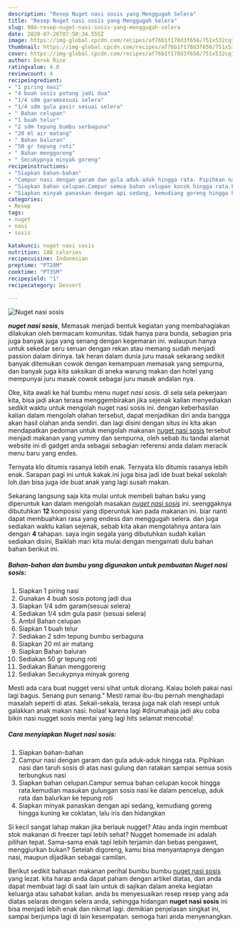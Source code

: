 ```yaml
---
description: "Resep Nuget nasi sosis yang Menggugah Selera"
title: "Resep Nuget nasi sosis yang Menggugah Selera"
slug: 984-resep-nuget-nasi-sosis-yang-menggugah-selera
date: 2020-07-26T07:50:34.555Z
image: https://img-global.cpcdn.com/recipes/af76b1f178d3f656/751x532cq70/nuget-nasi-sosis-foto-resep-utama.jpg
thumbnail: https://img-global.cpcdn.com/recipes/af76b1f178d3f656/751x532cq70/nuget-nasi-sosis-foto-resep-utama.jpg
cover: https://img-global.cpcdn.com/recipes/af76b1f178d3f656/751x532cq70/nuget-nasi-sosis-foto-resep-utama.jpg
author: Derek Rice
ratingvalue: 4.8
reviewcount: 4
recipeingredient:
- "1 piring nasi"
- "4 buah sosis potong jadi dua"
- "1/4 sdm garamsesuai selera"
- "1/4 sdm gula pasir sesuai selera"
- " Bahan celupan"
- "1 buah telur"
- "2 sdm tepung bumbu serbaguna"
- "20 ml air matang"
- " Bahan baluran"
- "50 gr tepung roti"
- " Bahan menggoreng"
- " Secukypnya minyak goreng"
recipeinstructions:
- "Siapkan bahan-bahan"
- "Campur nasi dengan garam dan gula aduk-aduk hingga rata. Pipihkan nasi dan taruh sosis di atas nasi gulung dan ratakan sampai semua sosis terbungkus nasi"
- "Siapkan bahan celupan.Campur semua bahan celupan kocok hingga rata.kemudian masukan gulungan sosis nasi ke dalam pencelup, aduk rata dan balurkan ke tepung roti"
- "Siapkan minyak panaskan dengan api sedang, kemudiang goreng hingga kuning ke coklatan, lalu iris dan hidangkan"
categories:
- Resep
tags:
- nuget
- nasi
- sosis

katakunci: nuget nasi sosis 
nutrition: 188 calories
recipecuisine: Indonesian
preptime: "PT28M"
cooktime: "PT35M"
recipeyield: "1"
recipecategory: Dessert

---
```



![Nuget nasi sosis](https://img-global.cpcdn.com/recipes/af76b1f178d3f656/751x532cq70/nuget-nasi-sosis-foto-resep-utama.jpg)

<b><i>nuget nasi sosis</i></b>, Memasak menjadi bentuk kegiatan yang membahagiakan dilakukan oleh bermacam komunitas. tidak hanya para bunda, sebagian pria juga banyak juga yang senang dengan kegemaran ini. walaupun hanya untuk sekedar seru seruan dengan rekan atau memang sudah menjadi passion dalam dirinya. tak heran dalam dunia juru masak sekarang sedikit banyak ditemukan cowok dengan kemampuan memasak yang sempurna, dan banyak juga kita saksikan di aneka warung makan dan hotel yang mempunyai juru masak cowok sebagai juru masak andalan nya.

Oke, kita awali ke hal bumbu menu <i>nuget nasi sosis</i>. di sela sela pekerjaan kita, bisa jadi akan terasa menggembirakan jika sejenak kalian menyediakan sedikit waktu untuk mengolah nuget nasi sosis ini. dengan keberhasilan kalian dalam mengolah olahan tersebut, dapat menjadikan diri anda bangga akan hasil olahan anda sendiri. dan lagi disini dengan situs ini kita akan mendapatkan pedoman untuk mengolah makanan <u>nuget nasi sosis</u> tersebut menjadi makanan yang yummy dan sempurna, oleh sebab itu tandai alamat website ini di gadget anda sebagai sebagian referensi anda dalam meracik menu baru yang endes.

Ternyata klo ditumis rasanya lebih enak. Ternyata klo ditumis rasanya lebih enak. Sarapan pagi ini untuk kakak.ini juga bisa jadi ide buat bekal sekolah loh.dan bisa juga ide buat anak yang lagi susah makan.


Sekarang langsung saja kita mulai untuk membeli bahan baku yang diperuntuk kan dalam mengolah masakan <u><i>nuget nasi sosis</i></u> ini. seenggaknya dibutuhkan <b>12</b> komposisi yang diperuntuk kan pada makanan ini. biar nanti dapat membuahkan rasa yang endess dan menggugah selera. dan juga sediakan waktu kalian sejenak, sebab kita akan mengolahnya antara lain dengan <b>4</b> tahapan. saya ingin segala yang dibutuhkan sudah kalian sediakan disini, Baiklah mari kita mulai dengan mengamati dulu bahan bahan berikut ini.

<!--inarticleads1-->

##### Bahan-bahan dan bumbu yang digunakan untuk pembuatan Nuget nasi sosis:

1. Siapkan 1 piring nasi
1. Gunakan 4 buah sosis potong jadi dua
1. Siapkan 1/4 sdm garam(sesuai selera)
1. Sediakan 1/4 sdm gula pasir (sesuai selera)
1. Ambil  Bahan celupan
1. Siapkan 1 buah telur
1. Sediakan 2 sdm tepung bumbu serbaguna
1. Siapkan 20 ml air matang
1. Siapkan  Bahan baluran
1. Sediakan 50 gr tepung roti
1. Sediakan  Bahan menggoreng
1. Sediakan  Secukypnya minyak goreng


Mesti ada cara buat nugget versi sihat untuk diorang. Kalau boleh pakai nasi lagi bagus. Senang pun senang.&#34; Mesti ramai ibu-ibu pernah menghadapi masalah seperti di atas. Sekali-sekala, terasa juga nak olah resepi untuk galakkan anak makan nasi. holaa! karena lagi #dirumahaja jadi aku coba bikin nasi nugget sosis mentai yang lagi hits selamat mencoba! 

<!--inarticleads2-->

##### Cara menyiapkan Nuget nasi sosis:

1. Siapkan bahan-bahan
1. Campur nasi dengan garam dan gula aduk-aduk hingga rata. Pipihkan nasi dan taruh sosis di atas nasi gulung dan ratakan sampai semua sosis terbungkus nasi
1. Siapkan bahan celupan.Campur semua bahan celupan kocok hingga rata.kemudian masukan gulungan sosis nasi ke dalam pencelup, aduk rata dan balurkan ke tepung roti
1. Siapkan minyak panaskan dengan api sedang, kemudiang goreng hingga kuning ke coklatan, lalu iris dan hidangkan


Si kecil sangat lahap makan jika berlauk nugget? Atau anda ingin membuat stok makanan di freezer tapi lebih sehat? Nugget homemade ini adalah pilihan tepat. Sama-sama enak tapi lebih terjamin dan bebas pengawet, menggiurkan bukan? Setelah digoreng, kamu bisa menyantapnya dengan nasi, maupun dijadikan sebagai camilan. 

Berikut sedikit bahasan makanan perihal bumbu bumbu <u>nuget nasi sosis</u> yang lezat. kita harap anda dapat paham dengan artikel diatas, dan anda dapat membuat lagi di saat lain untuk di sajikan dalam aneka kegiatan keluarga atau sahabat kalian. anda bs menyesuaikan resep resep yang ada diatas selaras dengan selera anda, sehingga hidangan <b>nuget nasi sosis</b> ini bisa menjadi lebih enak dan nikmat lagi. demikian penjelasan singkat ini, sampai berjumpa lagi di lain kesempatan. semoga hari anda menyenangkan.
